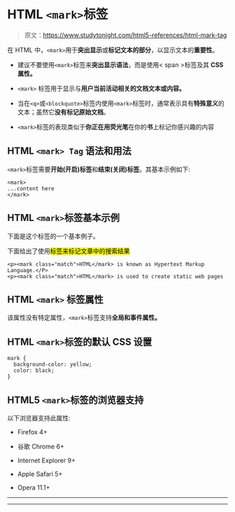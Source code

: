 # HTML `<mark>`标签

> 原文：<https://www.studytonight.com/html5-references/html-mark-tag>

在 HTML 中，`<mark>`用于**突出显示**或**标记文本的部分**，以显示文本的**重要性**。

*   建议不要使用`<mark>`标签来**突出显示语法**，而是使用< span >标签及其 **CSS 属性。**

*   `<mark>` 标签用于显示与**用户当前活动相关的文档文本或内容。**

*   当在`<q>`或`<blockquote>`标签内使用`<mark>`标签时，通常表示具有**特殊意义**的文本；虽然它**没有标记原始文档**。

*   `<mark>`标签的表现类似于**你正在用荧光笔**在你的**书**上标记你感兴趣的内容

## HTML `<mark> Tag` 语法和用法

`<mark>`标签需要**开始(开启)标签**和**结束(关闭)标签**。其基本示例如下:

```
<mark>
...content here
</mark> 
```

## HTML `<mark>`标签基本示例

下面是这个标签的一个基本例子。

下面给出了使用<mark>标签来标记文章中的搜索结果</mark>

```
<p><mark class="match">HTML</mark> is known as Hypertext Markup Language.</P>
<p><mark class="match">HTML</mark> is used to create static web pages 
```

## HTML `<mark>` 标签属性

该属性没有特定属性，`<mark>`标签支持**全局和事件属性。**

## HTML `<mark>`标签的默认 CSS 设置

```
mark {
  background-color: yellow;
  color: black;
} 
```

## HTML5 `<mark>`标签的浏览器支持

以下浏览器支持此属性:

*   Firefox 4+

*   谷歌 Chrome 6+

*   Internet Explorer 9+

*   Apple Safari 5+

*   Opera 11.1+

* * *

* * *